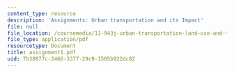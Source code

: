 ```yaml
---
content_type: resource
description: 'Assignments: Urban transportation and its Impact'
file: null
file_location: /coursemedia/11-943j-urban-transportation-land-use-and-the-environment-spring-2002/7b38077c2466337729c91505b922dc82_assignment1.pdf
file_type: application/pdf
resourcetype: Document
title: assignment1.pdf
uid: 7b38077c-2466-3377-29c9-1505b922dc82
---
```

